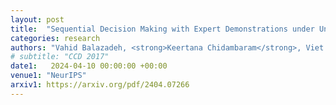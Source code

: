 ```yaml
---
layout: post
title:  "Sequential Decision Making with Expert Demonstrations under Unobserved Heterogeneity"
categories: research
authors: "Vahid Balazadeh, <strong>Keertana Chidambaram</strong>, Viet Nguyen, Rahul G Krishnan, Vasilis Syrgkanis"
# subtitle: "CCD 2017"
date1:   2024-04-10 00:00:00 +00:00
venue1: "NeurIPS"
arxiv1: https://arxiv.org/pdf/2404.07266
---
```

<!-- Technical and design details of the Intel RealSense R200 and D400 series -->

<!-- I wrote a paper describing the details of a family of RGBD cameras, ASICs and algorithms produced by Intel. It was submitted and accepted to CCD 2017, a CVPR 2017 Workshop. My coauthors were all senior management at Intel and the paper was written to inform the academic community of issues, challenges and priorities in building stereoscopic depth cameras for production use. We highlight state-of-the-art performance on modern datasets, on certain metrics, along with establishing baselines for new datasets and evaluation metrics for depth cameras in general. -->
